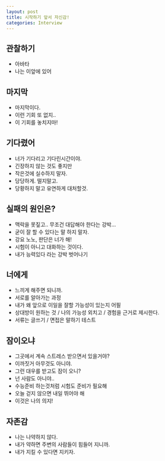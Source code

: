 ```yaml
---
layout: post
title: 시작하기 앞서 자신감!
categories: Interview
---
```


## 관찰하기
- 아바타
- 나는 이앞에 있어

## 마지막

- 마지막이다.
- 이런 기회 또 없지..
- 이 기회를 놓치지마!

## 기다렸어

- 너가 기다리고 기다린시간이야.
- 긴장하지 않는 것도 좋지만
- 작은것에 실수하지 말자.
- 당당하게. 떨지말고.
- 당황하지 말고 유연하게 대처할것.

## 실패의 원인은?

- 맥락을 못짚고.. 무조건 대답해야 한다는 강박...
- 굳이 잘 할 수 있다는 말 하지 말자.
- 강요 노노, 판단은 너가 해!
- 시험이 아니고 대화하는 것이다.
- 내가 능력있다 라는 강박 벗어나기

## 너에게

- 느끼게 해주면 되니까.
- 서로를 알아가는 과정
- 내가 왜 앞으로 이일을 잘할 가능성이 있는지 어필
- 상대방이 원하는 것 / 나의 가능성 외치고 / 경험을 근거로 제시한다.
- 서류는 글쓰기 / 면접은 말하기 테스트

## 잠이오냐

- 그곳에서 계속 스트레스 받으면서 있을거야?
- 이까짓거 아무것도 아니야.
- 그런 대우를 받고도 잠이 오니?
- 넌 사람도 아니야..
- 수능준비 하는것처럼 시험도 준비가 필요해
- 오늘 걷지 않으면 내일 뛰어야 해
- 이것은 나의 의지!

## 자존감

- 나는 나약하지 않다.
- 내가 약하면 주변의 사람들이 힘들어 지니까.
- 내가 지킬 수 있다면 지키자.
